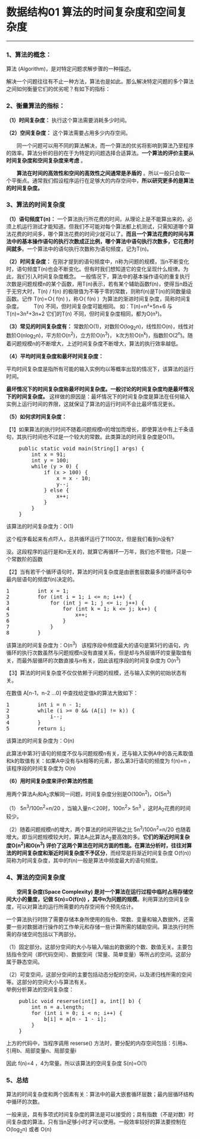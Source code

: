 # 数据结构01 算法的时间复杂度和空间复杂度   

---

### **1、算法的概念：**

算法 (Algorithm)，是对特定问题求解步骤的一种描述。

解决一个问题往往有不止一种方法，算法也是如此。那么解决特定问题的多个算法之间如何衡量它们的优劣呢？有如下的指标：

### **2、衡量算法的指标：**

**（1）时间复杂度：** 执行这个算法需要消耗多少时间。  

**（2）空间复杂度：** 这个算法需要占用多少内存空间。  

　　同一个问题可以用不同的算法解决，而一个算法的优劣将影响到算法乃至程序的效率。算法分析的目的在于为特定的问题选择合适算法。**一个算法的评价主要从时间复杂度和空间复杂度来考虑** 。  

　　**算法在时间的高效性和空间的高效性之间通常是矛盾的** 。所以一般只会取一个平衡点。通常我们假设程序运行在足够大的内存空间中，**所以研究更多的是算法的时间复杂度。**  

### 3、算法的时间复杂度

**（1）语句频度T(n)：**  一个算法执行所花费的时间，从理论上是不能算出来的，必须上机运行测试才能知道。但我们不可能对每个算法都上机测试，只需知道哪个算法花费的时间多，哪个算法花费的时间少就可以了。**而且一个算法花费的时间与算法中的基本操作语句的执行次数成正比例，哪个算法中语句执行次数多，它花费时间就多**。一个算法中的语句执行次数称为语句频度，记为T(n)。   　

  **（2）时间复杂度：** 在刚才提到的语句频度中，n称为问题的规模，当n不断变化时，语句频度T(n)也会不断变化。但有时我们想知道它的变化呈现什么规律。为此，我们引入时间复杂度概念。 一般情况下，算法中的基本操作语句的重复执行次数是问题规模n的某个函数，用T(n)表示，若有某个辅助函数f(n)，使得当n趋近于无穷大时，T(n) / f(n) 的极限值为不等于零的常数，则称f(n)是T(n)的同数量级函数。记作 T(n)=Ｏ( f(n) )，称Ｏ( f(n) )  为算法的渐进时间复杂度，简称时间复杂度。 　　T(n) 不同，但时间复杂度可能相同。 如：T(n)=n²+5n+6 与 T(n)=3n²+3n+2 它们的T(n) 不同，但时间复杂度相同，都为O(n²)。    
  
  **（3）常见的时间复杂度有：** 常数阶O(1)，对数阶O(log<sub>2</sub>n)，线性阶O(n)，线性对数阶O(nlog<sub>2</sub>n)，平方阶O(n<sup>2</sup>)，立方阶O(n<sup>3</sup>)， k次方阶O(n<sup>k</sup>)，指数阶O(2<sup>n</sup>)。随着问题规模n的不断增大，上述时间复杂度不断增大，算法的执行效率越低。   

**（4）平均时间复杂度和最坏时间复杂度：**   

平均时间复杂度是指所有可能的输入实例均以等概率出现的情况下，该算法的运行时间。      

**最坏情况下的时间复杂度称最坏时间复杂度。一般讨论的时间复杂度均是最坏情况下的时间复杂度。** 这样做的原因是：最坏情况下的时间复杂度是算法在任何输入实例上运行时间的界限，这就保证了算法的运行时间不会比最坏情况更长。     

**（5）如何求时间复杂度：**  

【1】如果算法的执行时间不随着问题规模n的增加而增长，即使算法中有上千条语句，其执行时间也不过是一个较大的常数。此类算法的时间复杂度是O(1)。  

<pre>    public static void main(String[] args) {
        int x = 91;
        int y = 100;
        while (y > 0) {
            if (x > 100) {
                x = x - 10;
                y--;
            } else {
                x++;
            }
        }
    }</pre>

该算法的时间复杂度为：O(1)   

这个程序看起来有点吓人，总共循环运行了1100次，但是我们看到n没有?  

没。这段程序的运行是和n无关的，就算它再循环一万年，我们也不管他，只是一个常数阶的函数        

【2】当有若干个循环语句时，算法的时间复杂度是由嵌套层数最多的循环语句中最内层语句的频度f(n)决定的。  

<pre>1         int x = 1;
2         for (int i = 1; i <= n; i++) {
3             for (int j = 1; j <= i; j++) {
4                 for (int k = 1; k <= j; k++) {
5                     x++;
6                 }
7             }
8         }</pre>

该算法的时间复杂度为：O(n<sup>3</sup>)   该程序段中频度最大的语句是第5行的语句，内循环的执行次数虽然与问题规模n没有直接关系，但是却与外层循环的变量取值有关，而最外层循环的次数直接与n有关，因此该程序段的时间复杂度为 O(n<sup>3</sup>)     

【3】算法的时间复杂度不仅仅依赖于问题的规模，还与输入实例的初始状态有关。 　　

在数值 A[n-1，n-2 ...0] 中查找给定值k的算法大致如下：      

<pre>1         int i = n - 1;
2         while (i >= 0 && (A[i] != k)) {
3             i--;
4         }
5         return i;</pre>

该算法的时间复杂度为：O(n)  　

此算法中第3行语句的频度不仅与问题规模n有关，还与输入实例A中的各元素取值和k的取值有关：如果A中没有与k相等的元素，那么第3行语句的频度为 f(n)=n ，该程序段的时间复杂度为 O(n)           

**（6）用时间复杂度来评价算法的性能** 　      

用两个算法A<sub>1</sub>和A<sub>2</sub>求解同一问题，时间复杂度分别是O(100n<sup>2</sup>)，O(5n<sup>3</sup>)   

（1） 5n<sup>3</sup>/100n<sup>2</sup>=n/20 ，当输入量n＜20时，100n<sup>2</sup>> 5n<sup>3</sup> ，这时A<sub>2</sub>花费的时间较少。 　　　　   

（2）随着问题规模n的增大，两个算法的时间开销之比 5n<sup>3</sup>/100n<sup>2</sup>=n/20 也随着增大。即当问题规模较大时，算法A<sub>1</sub>比算法A<sub>2</sub>要高效的多。**它们的渐近时间复杂度O(n<sup>2</sup>)和O(n<sup>3</sup>) 评价了这两个算法在时间方面的性能。在算法分析时，往往对算法的时间复杂度和渐近时间复杂度不予区分**，而经常是将渐近时间复杂度 O(f(n)) 简称为时间复杂度，其中的f(n)一般是算法中频度最大的语句频度。   

### 4、算法的空间复杂度　　

　　**空间复杂度(Space Complexity) 是对一个算法在运行过程中临时占用存储空间大小的量度，记做 S(n)=O(f(n)) ，其中n为问题的规模**。利用算法的空间复杂度，可以对算法的运行所需要的内存空间有个预先估计。 
  
  一个算法执行时除了需要存储本身所使用的指令、常数、变量和输入数据外，还需要一些对数据进行操作的工作单元和存储一些计算所需的辅助空间。算法执行时所需的存储空间包括以下两部分。
  
  （1）固定部分。这部分空间的大小与输入/输出的数据的个数、数值无关。主要包括指令空间（即代码空间）、数据空间（常量、简单变量）等所占的空间。这部分属于静态空间。
  
  （2）可变空间，这部分空间的主要包括动态分配的空间，以及递归栈所需的空间等。这部分的空间大小与算法有关。  
举例分析算法的空间复杂度：  

<pre>    public void reserse(int[] a, int[] b) {
        int n = a.length;
        for (int i = 0; i < n; i++) {
            b[i] = a[n - 1 - i];
        }
    }</pre>

上方的代码中，当程序调用 reserse() 方法时，要分配的内存空间包括：引用a、引用b、局部变量n、局部变量i     

因此 f(n)=4 ，4为常量。所以该算法的空间复杂度 S(n)=O(1)    

### 5、总结

算法的时间复杂度和两个因素有关：算法中的最大嵌套循环层数；最内层循环结构中循环的次数。     

一般来说，具有多项式时间复杂度的算法是可以接受的；具有指数（不是对数）时间复杂度的算法，只有当n足够小时才可以使用。一般效率较好的算法要控制在O(log<sub>2</sub>n) 或者 O(n)    




